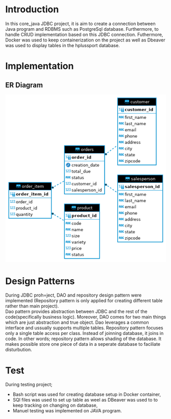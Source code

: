 # Introduction
In this core_java JDBC project, it is aim to create  a connection between Java program and RDBMS such as PostgreSql database. Furthermore, to handle  CRUD implementation based on this JDBC connection. Futhermore, Docker was used to keep containerization on  the project as well as Dbeaver was used to display tables in the hplussport database.

# Implementation
## ER Diagram
![ER_diagram](./assets/ER_diagram.png)

# Design Patterns
During JDBC proh=ject, DAO and repository design pattern were implemented (Repository pattern is only applied for creating different table rather than main project).                                                                         
Dao pattern provides abstraction between JDBC and the rest of the code(specifically business logic). Moreover, DAO comes for two main things which are just abstraction and true object. Dao leverages a common interface and ussually supports multiple tables.
Repository pattern focuses only a single table access per class. Instead of joinning database, it joins in code. In other words; repository pattern allows shading of the database. It makes possible store one piece of data in a seperate database to faciliate disturbution. 

# Test
During testing project;
- Bash script was used for creating database setup in Docker container,
- SQl files was  used to set up table as weel as DBeaver was used to to keep tracking on changing on database, 
- Manuel testing was implemented on JAVA program.
